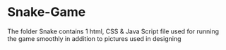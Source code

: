 # Snake-Game

The folder Snake contains 1 html, CSS & Java Script file used for running the game smoothly in addition to pictures used in designing
